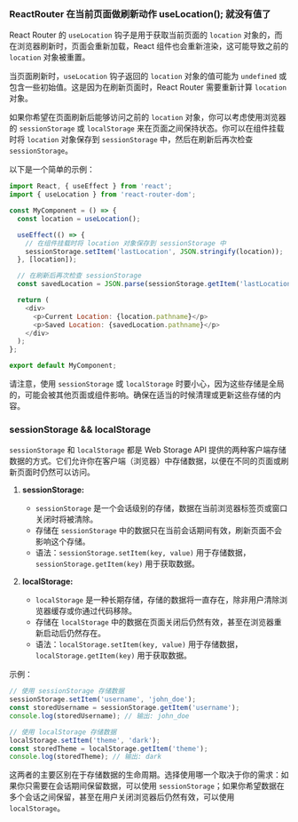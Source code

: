 ### ReactRouter 在当前页面做刷新动作 useLocation(); 就没有值了 

React Router 的 `useLocation` 钩子是用于获取当前页面的 `location` 对象的，而在浏览器刷新时，页面会重新加载，React 组件也会重新渲染，这可能导致之前的 `location` 对象被重置。

当页面刷新时，`useLocation` 钩子返回的 `location` 对象的值可能为 `undefined` 或包含一些初始值。这是因为在刷新页面时，React Router 需要重新计算 `location` 对象。

如果你希望在页面刷新后能够访问之前的 `location` 对象，你可以考虑使用浏览器的 `sessionStorage` 或 `localStorage` 来在页面之间保持状态。你可以在组件挂载时将 `location` 对象保存到 `sessionStorage` 中，然后在刷新后再次检查 `sessionStorage`。

以下是一个简单的示例：

```javascript
import React, { useEffect } from 'react';
import { useLocation } from 'react-router-dom';

const MyComponent = () => {
  const location = useLocation();

  useEffect(() => {
    // 在组件挂载时将 location 对象保存到 sessionStorage 中
    sessionStorage.setItem('lastLocation', JSON.stringify(location));
  }, [location]);

  // 在刷新后再次检查 sessionStorage
  const savedLocation = JSON.parse(sessionStorage.getItem('lastLocation')) || {};

  return (
    <div>
      <p>Current Location: {location.pathname}</p>
      <p>Saved Location: {savedLocation.pathname}</p>
    </div>
  );
};

export default MyComponent;
```

请注意，使用 `sessionStorage` 或 `localStorage` 时要小心，因为这些存储是全局的，可能会被其他页面或组件影响。确保在适当的时候清理或更新这些存储的内容。




### sessionStorage && localStorage

`sessionStorage` 和 `localStorage` 都是 Web Storage API 提供的两种客户端存储数据的方式。它们允许你在客户端（浏览器）中存储数据，以便在不同的页面或刷新页面时仍然可以访问。

1. **sessionStorage:**
   - `sessionStorage` 是一个会话级别的存储，数据在当前浏览器标签页或窗口关闭时将被清除。
   - 存储在 `sessionStorage` 中的数据只在当前会话期间有效，刷新页面不会影响这个存储。
   - 语法：`sessionStorage.setItem(key, value)` 用于存储数据，`sessionStorage.getItem(key)` 用于获取数据。

2. **localStorage:**
   - `localStorage` 是一种长期存储，存储的数据将一直存在，除非用户清除浏览器缓存或你通过代码移除。
   - 存储在 `localStorage` 中的数据在页面关闭后仍然有效，甚至在浏览器重新启动后仍然存在。
   - 语法：`localStorage.setItem(key, value)` 用于存储数据，`localStorage.getItem(key)` 用于获取数据。

示例：

```javascript
// 使用 sessionStorage 存储数据
sessionStorage.setItem('username', 'john_doe');
const storedUsername = sessionStorage.getItem('username');
console.log(storedUsername); // 输出: john_doe

// 使用 localStorage 存储数据
localStorage.setItem('theme', 'dark');
const storedTheme = localStorage.getItem('theme');
console.log(storedTheme); // 输出: dark
```

这两者的主要区别在于存储数据的生命周期。选择使用哪一个取决于你的需求：如果你只需要在会话期间保留数据，可以使用 `sessionStorage`；如果你希望数据在多个会话之间保留，甚至在用户关闭浏览器后仍然有效，可以使用 `localStorage`。